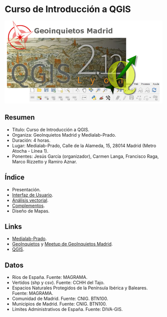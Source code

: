 # Curso de Introducción a QGIS

![Logo Taller](imgs/intro/qgis.png)

## Resumen

* Título: Curso de Introducción a QGIS.
* Organiza: GeoInquietos Madrid y Medialab-Prado.
* Duración: 4 horas.
* Lugar: Medialab-Prado, Calle de la Alameda, 15, 28014 Madrid (Metro Atocha - Línea 1).
* Ponentes: Jesús García (organizador), Carmen Langa, Francisco Raga, Marco Rizzetto y Ramiro Aznar.

## Índice

* Presentación.
* [Interfaz de Usuario](https://github.com/ramiroaznar/intro-qgis/blob/master/interfaz.md).
* [Análisis vectorial](https://github.com/ramiroaznar/intro-qgis/blob/master/vectorial.md).
* [Complementos](https://github.com/ramiroaznar/intro-qgis/blob/master/complementos.md).
* Diseño de Mapas.

## Links

* [Medialab-Prado](http://medialab-prado.es/).
* [GeoInquietos](http://geoinquietos.org/) y [Meetup de GeoInquietos Madrid](http://www.meetup.com/es-ES/Geoinquietos-MAD/).
* [QGIS](http://www.qgis.org/es/site/).

## Datos

* Ríos de España. Fuente: MAGRAMA.
* Vertidos (shp y csv). Fuente: CCHH del Tajo.
* Espacios Naturales Protegidos de la Península Ibérica y Baleares. Fuente: MAGRAMA.
* Comunidad de Madrid. Fuente: CNIG. BTN100.
* Municipios de Madrid. Fuente: CNIG. BTN100.
* Límites Administrativos de España. Fuente: DIVA-GIS.